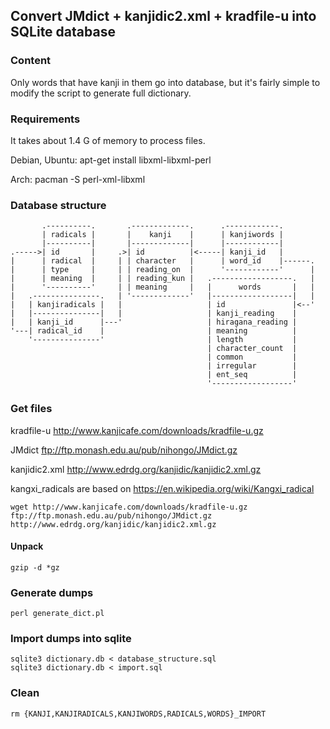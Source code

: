 ## Convert JMdict + kanjidic2.xml + kradfile-u into SQLite database

### Content

Only words that have kanji in them go into database, but it's fairly simple to modify the script to generate full dictionary.

### Requirements

It takes about 1.4 G of memory to process files.

Debian, Ubuntu: apt-get install libxml-libxml-perl

Arch: pacman -S perl-xml-libxml

### Database structure

           .----------.       .-------------.      .------------.
           | radicals |       |    kanji    |      | kanjiwords |
           |----------|       |-------------|      |------------|
    .----->| id       |     .>| id          |<-----| kanji_id   |
    |      | radical  |     | | character   |      | word_id    |------.
    |      | type     |     | | reading_on  |      '------------'      |
    |      | meaning  |     | | reading_kun |   .------------------.   |
    |      '----------'     | | meaning     |   |      words       |   |
    |   .---------------.   | '-------------'   |------------------|   |
    |   | kanjiradicals |   |                   | id               |<--'
    |   |---------------|   |                   | kanji_reading    |
    |   | kanji_id      |---'                   | hiragana_reading |
    '---| radical_id    |                       | meaning          |
        '---------------'                       | length           |
                                                | character_count  |
                                                | common           |
                                                | irregular        |
                                                | ent_seq          |
                                                '------------------'

### Get files

kradfile-u http://www.kanjicafe.com/downloads/kradfile-u.gz

JMdict ftp://ftp.monash.edu.au/pub/nihongo/JMdict.gz

kanjidic2.xml http://www.edrdg.org/kanjidic/kanjidic2.xml.gz

kangxi_radicals are based on https://en.wikipedia.org/wiki/Kangxi_radical

```
wget http://www.kanjicafe.com/downloads/kradfile-u.gz ftp://ftp.monash.edu.au/pub/nihongo/JMdict.gz http://www.edrdg.org/kanjidic/kanjidic2.xml.gz
```

#### Unpack

`
gzip -d *gz
`

### Generate dumps

`
perl generate_dict.pl
`

### Import dumps into sqlite

```
sqlite3 dictionary.db < database_structure.sql
sqlite3 dictionary.db < import.sql 
```

### Clean

```
rm {KANJI,KANJIRADICALS,KANJIWORDS,RADICALS,WORDS}_IMPORT
```
